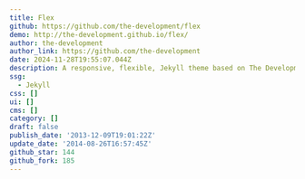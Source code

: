 ```yaml
---
title: Flex
github: https://github.com/the-development/flex
demo: http://the-development.github.io/flex/
author: the-development
author_link: https://github.com/the-development
date: 2024-11-28T19:55:07.044Z
description: A responsive, flexible, Jekyll theme based on The Development's first design.
ssg:
  - Jekyll
css: []
ui: []
cms: []
category: []
draft: false
publish_date: '2013-12-09T19:01:22Z'
update_date: '2014-08-26T16:57:45Z'
github_star: 144
github_fork: 185
---
```

